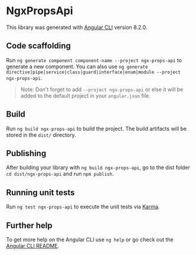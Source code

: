 # NgxPropsApi

This library was generated with [Angular CLI](https://github.com/angular/angular-cli) version 8.2.0.

## Code scaffolding

Run `ng generate component component-name --project ngx-props-api` to generate a new component. You can also use `ng generate directive|pipe|service|class|guard|interface|enum|module --project ngx-props-api`.
> Note: Don't forget to add `--project ngx-props-api` or else it will be added to the default project in your `angular.json` file. 

## Build

Run `ng build ngx-props-api` to build the project. The build artifacts will be stored in the `dist/` directory.

## Publishing

After building your library with `ng build ngx-props-api`, go to the dist folder `cd dist/ngx-props-api` and run `npm publish`.

## Running unit tests

Run `ng test ngx-props-api` to execute the unit tests via [Karma](https://karma-runner.github.io).

## Further help

To get more help on the Angular CLI use `ng help` or go check out the [Angular CLI README](https://github.com/angular/angular-cli/blob/master/README.md).
